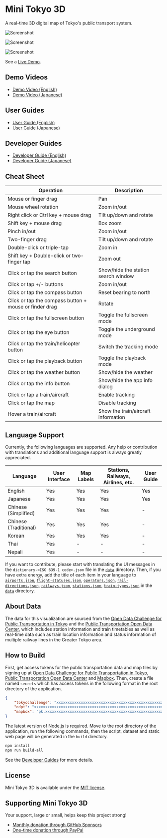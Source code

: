 # Mini Tokyo 3D

A real-time 3D digital map of Tokyo's public transport system.

![Screenshot](https://minitokyo3d.com/images/screenshot1.jpg)

![Screenshot](https://minitokyo3d.com/images/screenshot2.jpg)

![Screenshot](https://minitokyo3d.com/images/screenshot3.jpg)

See a [Live Demo](https://minitokyo3d.com).

## Demo Videos

- [Demo Video (English)](https://youtu.be/sxFEwj0sBJk)
- [Demo Video (Japanese)](https://youtu.be/_3N651UnxDA)

## User Guides

- [User Guide (English)](https://github.com/nagix/mini-tokyo-3d/blob/master/USER_GUIDE-en.md)
- [User Guide (Japanese)](https://github.com/nagix/mini-tokyo-3d/blob/master/USER_GUIDE-ja.md)

## Developer Guides

- [Developer Guide (English)](https://github.com/nagix/mini-tokyo-3d/blob/master/DEVELOPER_GUIDE-en.md)
- [Developer Guide (Japanese)](https://github.com/nagix/mini-tokyo-3d/blob/master/DEVELOPER_GUIDE-ja.md)

## Cheat Sheet

Operation | Description
--- | ---
Mouse or finger drag | Pan
Mouse wheel rotation | Zoom in/out
Right click or Ctrl key + mouse drag | Tilt up/down and rotate
Shift key + mouse drag | Box zoom
Pinch in/out | Zoom in/out
Two-finger drag | Tilt up/down and rotate
Double-click or triple-tap | Zoom in
Shift key + Double-click or two-finger tap | Zoom out
Click or tap the search button | Show/hide the station search window
Click or tap +/- buttons | Zoom in/out
Click or tap the compass button | Reset bearing to north
Click or tap the compass button + mouse or finder drag | Rotate
Click or tap the fullscreen button | Toggle the fullscreen mode
Click or tap the eye button | Toggle the underground mode
Click or tap the train/helicopter button | Switch the tracking mode
Click or tap the playback button | Toggle the playback mode
Click or tap the weather button | Show/hide the weather
Click or tap the info button | Show/hide the app info dialog
Click or tap a train/aircraft | Enable tracking
Click or tap the map | Disable tracking
Hover a train/aircraft | Show the train/aircraft information

## Language Support

Currently, the following languages are supported. Any help or contribution with translations and additional language support is always greatly appreciated.

Language | User Interface | Map Labels | Stations, Railways, Airlines, etc. | User Guide
--- | --- | --- | --- | ---
English | Yes | Yes | Yes | Yes
Japanese | Yes | Yes | Yes | Yes
Chinese (Simplified) | Yes | Yes | Yes | -
Chinese (Traditional) | Yes | Yes | Yes | -
Korean | Yes | Yes | Yes | -
Thai | Yes | - | - | -
Nepali | Yes | - | - | -

If you want to contribute, please start with translating the UI messages in the `dictionary-<ISO 639-1 code>.json` file in the [`data`](https://github.com/nagix/mini-tokyo-3d/tree/master/data) directory. Then, if you have extra energy, add the title of each item in your language to [`airports.json`](https://github.com/nagix/mini-tokyo-3d/blob/master/data/airports.json), [`flight-statuses.json`](https://github.com/nagix/mini-tokyo-3d/blob/master/data/flight-statuses.json), [`operators.json`](https://github.com/nagix/mini-tokyo-3d/blob/master/data/operators.json), [`rail-directions.json`](https://github.com/nagix/mini-tokyo-3d/blob/master/data/rail-directions.json), [`railways.json`](https://github.com/nagix/mini-tokyo-3d/blob/master/data/railways.json), [`stations.json`](https://github.com/nagix/mini-tokyo-3d/blob/master/data/stations.json), [`train-types.json`](https://github.com/nagix/mini-tokyo-3d/blob/master/data/train-types.json) in the [`data`](https://github.com/nagix/mini-tokyo-3d/tree/master/data) directory.

## About Data

The data for this visualization are sourced from the [Open Data Challenge for Public Transportation in Tokyo](https://tokyochallenge.odpt.org/en/) and the [Public Transportation Open Data Center](https://www.odpt.org), which includes station information and train timetables as well as real-time data such as train location information and status information of multiple railway lines in the Greater Tokyo area.

## How to Build

First, get access tokens for the public transportation data and map tiles by signing up at [Open Data Challenge for Public Transportation in Tokyo](https://developer-tokyochallenge.odpt.org/en/users/sign_up), [Public Transportation Open Data Center](https://developer.odpt.org/en/users/sign_up) and [Mapbox](https://account.mapbox.com/auth/signup/). Then, create a file named `secrets` which has access tokens in the following format in the root directory of the application.
```json
{
    "tokyochallenge": "xxxxxxxxxxxxxxxxxxxxxxxxxxxxxxxxxxxxxxxxxxxxxxxxxxxxxxxxxxxxxxxx",
    "odpt": "xxxxxxxxxxxxxxxxxxxxxxxxxxxxxxxxxxxxxxxxxxxxxxxxxxxxxxxxxxxxxxxx",
    "mapbox": "pk.xxxxxxxxxxxxxxxxxxxxxxxxxxxxxxxxxxxxxxxxxxxxxxxxxxxxxxxxxxxx.xxxxxxxxxxxxxxxxxxxxxx"
}
```

The latest version of Node.js is required. Move to the root directory of the application, run the following commands, then the script, dataset and static web page will be generated in the `build` directory.
```bash
npm install
npm run build-all
```

See the [Developer Guides](#developer-guides) for more details.

## License

Mini Tokyo 3D is available under the [MIT license](https://opensource.org/licenses/MIT).

## Supporting Mini Tokyo 3D

Your support, large or small, helps keep this project strong!

- [Monthly donation through GitHub Sponsors](https://github.com/sponsors/nagix)
- [One-time donation through PayPal](https://www.paypal.me/akusanagi)
